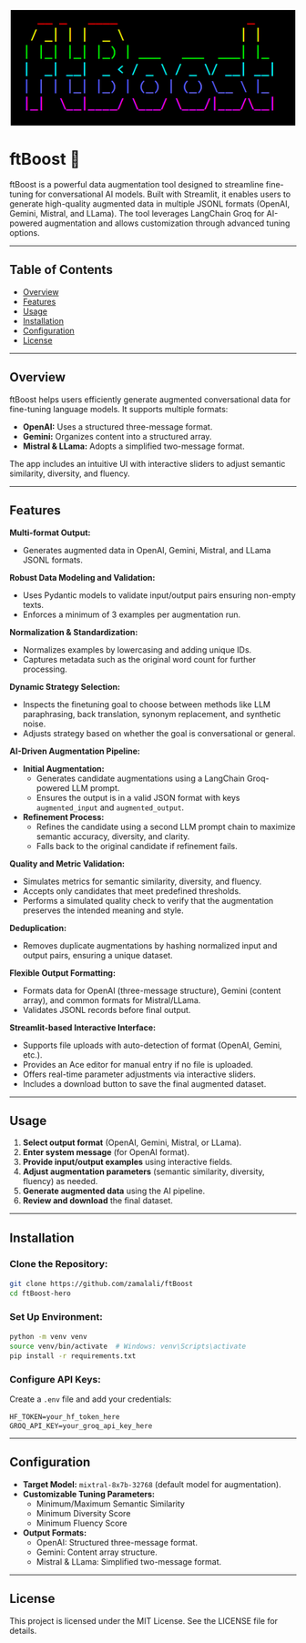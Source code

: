 <!-- ![Logo](assets/icon.png) -->
<p align="center">
  <img src="assets/icon.png" alt="Logo" width="500">
</p>

# ftBoost 🏃

ftBoost is a powerful data augmentation tool designed to streamline fine-tuning for conversational AI models. Built with Streamlit, it enables users to generate high-quality augmented data in multiple JSONL formats (OpenAI, Gemini, Mistral, and LLama). The tool leverages LangChain Groq for AI-powered augmentation and allows customization through advanced tuning options.

---

## Table of Contents

- [Overview](#overview)
- [Features](#features)
- [Usage](#usage)
- [Installation](#installation)
- [Configuration](#configuration)
- [License](#license)

---

## Overview

ftBoost helps users efficiently generate augmented conversational data for fine-tuning language models. It supports multiple formats:
- **OpenAI:** Uses a structured three-message format.
- **Gemini:** Organizes content into a structured array.
- **Mistral & LLama:** Adopts a simplified two-message format.

The app includes an intuitive UI with interactive sliders to adjust semantic similarity, diversity, and fluency.

---

## Features

**Multi-format Output:**  
- Generates augmented data in OpenAI, Gemini, Mistral, and LLama JSONL formats.

**Robust Data Modeling and Validation:**  
- Uses Pydantic models to validate input/output pairs ensuring non-empty texts.
- Enforces a minimum of 3 examples per augmentation run.

**Normalization & Standardization:**  
- Normalizes examples by lowercasing and adding unique IDs.
- Captures metadata such as the original word count for further processing.

**Dynamic Strategy Selection:**  
- Inspects the finetuning goal to choose between methods like LLM paraphrasing, back translation, synonym replacement, and synthetic noise.
- Adjusts strategy based on whether the goal is conversational or general.

**AI-Driven Augmentation Pipeline:**  
- **Initial Augmentation:**  
  - Generates candidate augmentations using a LangChain Groq-powered LLM prompt.
  - Ensures the output is in a valid JSON format with keys `augmented_input` and `augmented_output`.
- **Refinement Process:**  
  - Refines the candidate using a second LLM prompt chain to maximize semantic accuracy, diversity, and clarity.
  - Falls back to the original candidate if refinement fails.

**Quality and Metric Validation:**  
- Simulates metrics for semantic similarity, diversity, and fluency.
- Accepts only candidates that meet predefined thresholds.
- Performs a simulated quality check to verify that the augmentation preserves the intended meaning and style.

**Deduplication:**  
- Removes duplicate augmentations by hashing normalized input and output pairs, ensuring a unique dataset.

**Flexible Output Formatting:**  
- Formats data for OpenAI (three-message structure), Gemini (content array), and common formats for Mistral/LLama.
- Validates JSONL records before final output.

**Streamlit-based Interactive Interface:**  
- Supports file uploads with auto-detection of format (OpenAI, Gemini, etc.).
- Provides an Ace editor for manual entry if no file is uploaded.
- Offers real-time parameter adjustments via interactive sliders.
- Includes a download button to save the final augmented dataset.

---

## Usage

1. **Select output format** (OpenAI, Gemini, Mistral, or LLama).
2. **Enter system message** (for OpenAI format).
3. **Provide input/output examples** using interactive fields.
4. **Adjust augmentation parameters** (semantic similarity, diversity, fluency) as needed.
5. **Generate augmented data** using the AI pipeline.
6. **Review and download** the final dataset.

---

## Installation

### Clone the Repository:
```bash
git clone https://github.com/zamalali/ftBoost
cd ftBoost-hero
```

### Set Up Environment:
```bash
python -m venv venv
source venv/bin/activate  # Windows: venv\Scripts\activate
pip install -r requirements.txt
```

### Configure API Keys:
Create a `.env` file and add your credentials:
```env
HF_TOKEN=your_hf_token_here
GROQ_API_KEY=your_groq_api_key_here
```

---

## Configuration

- **Target Model:** `mixtral-8x7b-32768` (default model for augmentation).
- **Customizable Tuning Parameters:**
  - Minimum/Maximum Semantic Similarity
  - Minimum Diversity Score
  - Minimum Fluency Score
- **Output Formats:**
  - OpenAI: Structured three-message format.
  - Gemini: Content array structure.
  - Mistral & LLama: Simplified two-message format.

---

## License

This project is licensed under the MIT License. See the LICENSE file for details.
